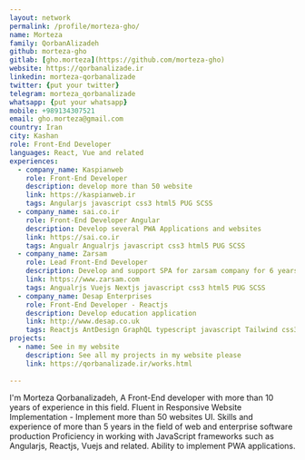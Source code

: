 ```yaml
---
layout: network
permalink: /profile/morteza-gho/
name: Morteza
family: QorbanAlizadeh
github: morteza-gho
gitlab: [gho.morteza](https://github.com/morteza-gho)
website: https://qorbanalizade.ir
linkedin: morteza-qorbanalizade
twitter: {put your twitter}
telegram: morteza_qorbanalizade
whatsapp: {put your whatsapp}
mobile: +989134307521
email: gho.morteza@gmail.com
country: Iran
city: Kashan
role: Front-End Developer
languages: React, Vue and related
experiences:
  - company_name: Kaspianweb
    role: Front-End Developer
    description: develop more than 50 website
    link: https://kaspianweb.ir
    tags: Angularjs javascript css3 html5 PUG SCSS
  - company_name: sai.co.ir
    role: Front-End Developer Angular
    description: Develop several PWA Applications and websites
    link: https://sai.co.ir
    tags: Angualr Angualrjs javascript css3 html5 PUG SCSS
  - company_name: Zarsam
    role: Lead Front-End Developer
    description: Develop and support SPA for zarsam company for 6 years
    link: https://www.zarsam.com
    tags: Angualrjs Vuejs Nextjs javascript css3 html5 PUG SCSS
  - company_name: Desap Enterprises
    role: Front-End Developer - Reactjs
    description: Develop education application
    link: http://www.desap.co.uk
    tags: Reactjs AntDesign GraphQL typescript javascript Tailwind css3 html5 SCSS 
projects:
  - name: See in my website
    description: See all my projects in my website please
    link: https://qorbanalizade.ir/works.html
    
---
```


I'm Morteza Qorbanalizadeh, A Front-End developer with more than 10 years of experience in this field.
Fluent in Responsive Website Implementation - Implement more than 50 websites UI.
Skills and experience of more than 5 years in the field of web and enterprise software production
Proficiency in working with JavaScript frameworks such as Angularjs, Reactjs, Vuejs and related.
Ability to implement PWA applications.

